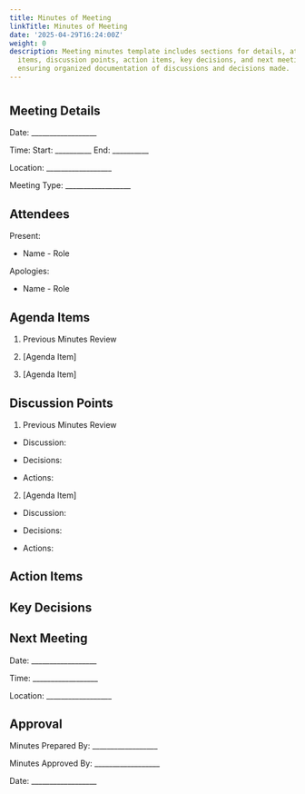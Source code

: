 ```yaml
---
title: Minutes of Meeting
linkTitle: Minutes of Meeting
date: '2025-04-29T16:24:00Z'
weight: 0
description: Meeting minutes template includes sections for details, attendees, agenda
  items, discussion points, action items, key decisions, and next meeting information,
  ensuring organized documentation of discussions and decisions made.
---
```



# 

## Meeting Details

Date: __________________

Time: Start: __________ End: __________

Location: __________________

Meeting Type: __________________

## Attendees

Present:

- Name - Role

Apologies:

- Name - Role

## Agenda Items

1. Previous Minutes Review

1. [Agenda Item]

1. [Agenda Item]

## Discussion Points

1. Previous Minutes Review

- Discussion:

- Decisions:

- Actions:

2. [Agenda Item]

- Discussion:

- Decisions:

- Actions:

## Action Items

<!-- Unsupported block type: table -->

## Key Decisions

## Next Meeting

Date: __________________

Time: __________________

Location: __________________

## Approval

Minutes Prepared By: __________________

Minutes Approved By: __________________

Date: __________________